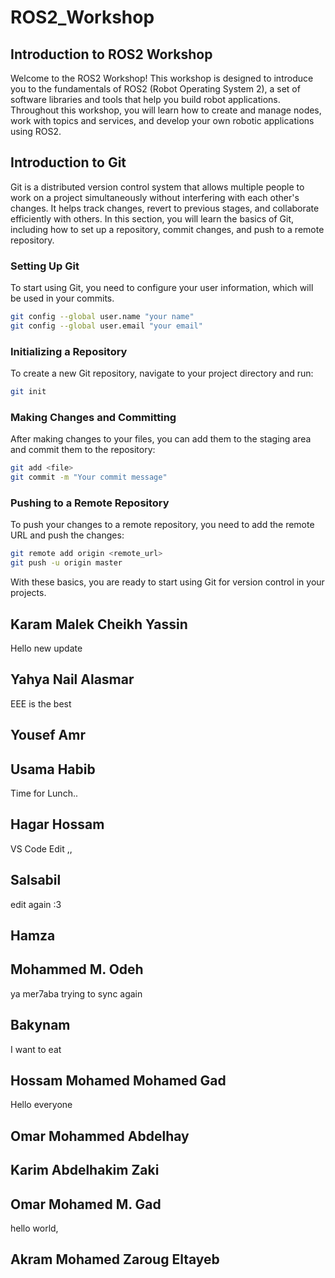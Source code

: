 # ROS2_Workshop

## Introduction to ROS2 Workshop

Welcome to the ROS2 Workshop! This workshop is designed to introduce you to the fundamentals of ROS2 (Robot Operating System 2), a set of software libraries and tools that help you build robot applications. Throughout this workshop, you will learn how to create and manage nodes, work with topics and services, and develop your own robotic applications using ROS2.

## Introduction to Git

Git is a distributed version control system that allows multiple people to work on a project simultaneously without interfering with each other's changes. It helps track changes, revert to previous stages, and collaborate efficiently with others. In this section, you will learn the basics of Git, including how to set up a repository, commit changes, and push to a remote repository.

### Setting Up Git

To start using Git, you need to configure your user information, which will be used in your commits.

```sh
git config --global user.name "your name"
git config --global user.email "your email"
```

### Initializing a Repository

To create a new Git repository, navigate to your project directory and run:

```sh
git init
```

### Making Changes and Committing

After making changes to your files, you can add them to the staging area and commit them to the repository:

```sh
git add <file>
git commit -m "Your commit message"
```

### Pushing to a Remote Repository

To push your changes to a remote repository, you need to add the remote URL and push the changes:

```sh
git remote add origin <remote_url>
git push -u origin master
```

With these basics, you are ready to start using Git for version control in your projects.



## Karam Malek Cheikh Yassin
Hello
new update
## Yahya Nail Alasmar 
EEE is the best


## Yousef Amr
 
## Usama Habib
Time for Lunch..
## Hagar Hossam
VS Code Edit ,,
## Salsabil 
edit again :3 

## Hamza

## Mohammed M. Odeh
ya mer7aba
trying to sync again

## Bakynam
I want to eat 
## Hossam Mohamed Mohamed Gad 
Hello everyone
## Omar Mohammed Abdelhay

## Karim Abdelhakim Zaki

## Omar Mohamed M. Gad
hello world,
## Akram Mohamed Zaroug Eltayeb
